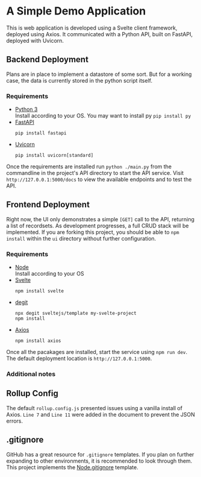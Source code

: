# A Simple Demo Application
This is web application is developed using a Svelte client framework, deployed using Axios. It communicated with a Python API, built on FastAPI, deployed with Uvicorn.

## Backend Deployment
Plans are in place to implement a datastore of some sort.  But for a working case, the data is currently stored in the python script itself.

### Requirements
* [Python 3](https://www.python.org/)  
    Install according to your OS. You may want to install py `pip install py`  
* [FastAPI](https://fastapi.tiangolo.com/)  
    ```
    pip install fastapi
    ```
* [Uvicorn](https://www.uvicorn.org/)  
    ```
    pip install uvicorn[standard]
    ```

Once the requirements are installed run `python ./main.py` from the commandline in the project's API directory to start the API service. Visit `http://127.0.0.1:5000/docs` to view the available endpoints and to test the API.

## Frontend Deployment
Right now, the UI only demonstrates a simple `[GET]` call to the API, returning a list of recordsets. As development progresses, a full CRUD stack will be implemented.  If you are forking this project, you should be able to `npm install` within the `ui` directory without further configuration. 

### Requirements
* [Node](https://nodejs.org/)  
    Install according to your OS
* [Svelte](https://svelte.dev/)  
    ```
    npm install svelte
    ```
* [degit](https://www.npmjs.com/package/degit)  
    ```
    npx degit sveltejs/template my-svelte-project
    npm install
    ```
* [Axios](https://axios-http.com)  
    ```
    npm install axios
    ```    

Once all the pacakages are installed, start the service using `npm run dev`. The default deployment location is `http://127.0.0.1:5000`.  

### Additional notes
## Rollup Config
The default `rollup.config.js` presented issues using a vanilla install of Axios. `Line 7` and `Line 11` were added in the document to prevent the JSON errors.

## .gitignore
GitHub has a great resource for `.gitignore` templates.  If you plan on further expanding to other environments, it is recommended to look through them. This project implements the [Node.gitignore](https://github.com/github/gitignore) template.